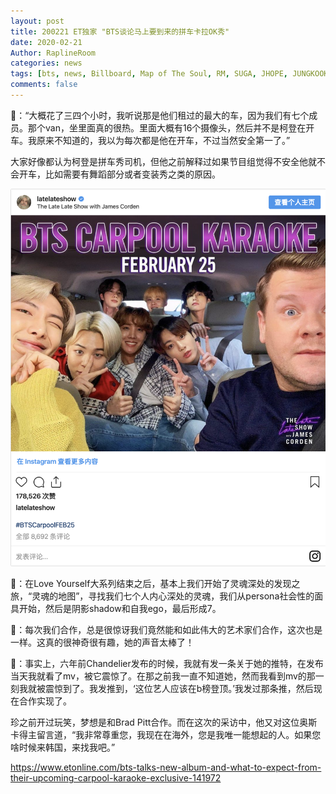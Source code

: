 ```yaml
---
layout: post
title: 200221 ET独家 "BTS谈论马上要到来的拼车卡拉OK秀"
date: 2020-02-21
Author: RaplineRoom
categories: news
tags: [bts, news, Billboard, Map of The Soul, RM, SUGA, JHOPE, JUNGKOOK, JIN, V, JIMIN, 金南俊, 闵玧其, 郑号锡, 金硕珍, 朴智旻, 金泰亨, 田柾国, 新闻, 7, Late Late Show with James Corden]
comments: false
---
```


🐨：“大概花了三四个小时，我听说那是他们租过的最大的车，因为我们有七个成员。那个van，坐里面真的很热。里面大概有16个摄像头，然后并不是柯登在开车。我原来不知道的，我以为每次都是他在开车，不过当然安全第一了。”

大家好像都认为柯登是拼车秀司机，但他之前解释过如果节目组觉得不安全他就不会开车，比如需要有舞蹈部分或者变装秀之类的原因。

![image-20200221215100783](200221%20ET.assets/image-20200221215100783.png)

🐨：在Love Yourself大系列结束之后，基本上我们开始了灵魂深处的发现之旅，“灵魂的地图”，寻找我们七个人内心深处的灵魂，我们从persona社会性的面具开始，然后是阴影shadow和自我ego，最后形成7。

🦌：每次我们合作，总是很惊讶我们竟然能和如此伟大的艺术家们合作，这次也是一样。这真的很神奇很有趣，她的声音太棒了！

🐨：事实上，六年前Chandelier发布的时候，我就有发一条关于她的推特，在发布当天我就看了mv，被它震惊了。在那之前我一直不知道她，然而我看到mv的那一刻我就被震惊到了。我发推到，‘这位艺人应该在b榜登顶。’我发过那条推，然后现在合作实现了。

珍之前开过玩笑，梦想是和Brad Pitt合作。而在这次的采访中，他又对这位奥斯卡得主留言道，“我非常尊重您，我现在在海外，您是我唯一能想起的人。如果您啥时候来韩国，来找我吧。”

https://www.etonline.com/bts-talks-new-album-and-what-to-expect-from-their-upcoming-carpool-karaoke-exclusive-141972
